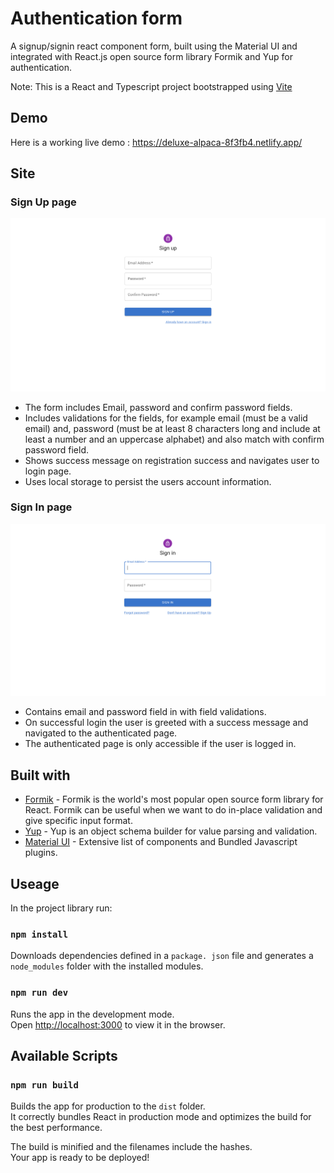 # Authentication form

A signup/signin react component form, built using the Material UI and integrated with React.js open source form library Formik and Yup for authentication.

Note: This is a React and Typescript project bootstrapped using [Vite](https://vitejs.dev/guide/)


## Demo
Here is a working live demo :  https://deluxe-alpaca-8f3fb4.netlify.app/

## Site

### Sign Up page

![](public/SignUp.png)

- The form includes Email, password and confirm password fields.
- Includes validations for the fields, for example email (must be a valid email) and, password (must be at least 8 characters long and include at least a number and an uppercase alphabet) and also match with confirm password field.
- Shows success message on registration success and navigates user to login page.
- Uses local storage to persist the users account information.

### Sign In page

![](public/SignIn.png)

- Contains email and password field in with field validations.
- On successful login the user is greeted with a success message and navigated to the authenticated page.
- The authenticated page is only accessible if the user is logged in.

## Built with 

- [Formik](https://formik.org/) - Formik is the world's most popular open source form library for React. Formik can be useful when we want to do in-place validation and give specific input format.
- [Yup](https://www.sanity.io/guides/form-validation-with-npm-yup) - Yup is an object schema builder for value parsing and validation.
- [Material UI](https://mui.com/) - Extensive list of components and  Bundled Javascript plugins.

## Useage

In the project library run:

### `npm install`
Downloads dependencies defined in a `package. json` file and generates a `node_modules` folder with the installed modules.

### `npm run dev`

Runs the app in the development mode.<br>
Open [http://localhost:3000](http://localhost:3000) to view it in the browser.

## Available Scripts

### `npm run build`

Builds the app for production to the `dist` folder.<br>
It correctly bundles React in production mode and optimizes the build for the best performance.

The build is minified and the filenames include the hashes.<br>
Your app is ready to be deployed!



